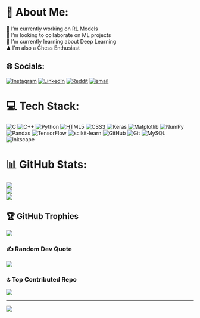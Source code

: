 # 💫 About Me:
🔭 I’m currently working on RL Models<br>👯 I’m looking to collaborate on ML projects<br>🌱 I’m currently learning about  Deep Learning<br> ♟ I'm also a Chess Enthusiast


## 🌐 Socials:
[![Instagram](https://img.shields.io/badge/Instagram-%23E4405F.svg?logo=Instagram&logoColor=white)](https://instagram.com/doge_dev2006) [![LinkedIn](https://img.shields.io/badge/LinkedIn-%230077B5.svg?logo=linkedin&logoColor=white)](https://linkedin.com/in/ankit-ghosh-183370343) [![Reddit](https://img.shields.io/badge/Reddit-%23FF4500.svg?logo=Reddit&logoColor=white)](https://reddit.com/user/u/shinigami_dbs) [![email](https://img.shields.io/badge/Email-D14836?logo=gmail&logoColor=white)](mailto:gankitsysdev@gmail.com) 

# 💻 Tech Stack:
![C](https://img.shields.io/badge/c-%2300599C.svg?style=flat-square&logo=c&logoColor=white) ![C++](https://img.shields.io/badge/c++-%2300599C.svg?style=flat-square&logo=c%2B%2B&logoColor=white) ![Python](https://img.shields.io/badge/python-3670A0?style=flat-square&logo=python&logoColor=ffdd54) ![HTML5](https://img.shields.io/badge/html5-%23E34F26.svg?style=flat-square&logo=html5&logoColor=white) ![CSS3](https://img.shields.io/badge/css3-%231572B6.svg?style=flat-square&logo=css3&logoColor=white) ![Keras](https://img.shields.io/badge/Keras-%23D00000.svg?style=flat-square&logo=Keras&logoColor=white) ![Matplotlib](https://img.shields.io/badge/Matplotlib-%23ffffff.svg?style=flat-square&logo=Matplotlib&logoColor=black) ![NumPy](https://img.shields.io/badge/numpy-%23013243.svg?style=flat-square&logo=numpy&logoColor=white) ![Pandas](https://img.shields.io/badge/pandas-%23150458.svg?style=flat-square&logo=pandas&logoColor=white) ![TensorFlow](https://img.shields.io/badge/TensorFlow-%23FF6F00.svg?style=flat-square&logo=TensorFlow&logoColor=white) ![scikit-learn](https://img.shields.io/badge/scikit--learn-%23F7931E.svg?style=flat-square&logo=scikit-learn&logoColor=white) ![GitHub](https://img.shields.io/badge/github-%23121011.svg?style=flat-square&logo=github&logoColor=white) ![Git](https://img.shields.io/badge/git-%23F05033.svg?style=flat-square&logo=git&logoColor=white) ![MySQL](https://img.shields.io/badge/mysql-4479A1.svg?style=flat-square&logo=mysql&logoColor=white) ![Inkscape](https://img.shields.io/badge/Inkscape-e0e0e0?style=flat-square&logo=inkscape&logoColor=080A13)
# 📊 GitHub Stats:
![](https://github-readme-stats.vercel.app/api?username=gankit-aiml&theme=merko&hide_border=false&include_all_commits=true&count_private=true)<br/>
![](https://github-readme-streak-stats.herokuapp.com/?user=gankit-aiml&theme=merko&hide_border=false)<br/>
![](https://github-readme-stats.vercel.app/api/top-langs/?username=gankit-aiml&theme=merko&hide_border=false&include_all_commits=true&count_private=true&layout=compact)

## 🏆 GitHub Trophies
![](https://github-profile-trophy.vercel.app/?username=gankit-aiml&theme=tokyonight&no-frame=false&no-bg=false&margin-w=4)

### ✍️ Random Dev Quote
![](https://quotes-github-readme.vercel.app/api?type=horizontal&theme=merko)

### 🔝 Top Contributed Repo
![](https://github-contributor-stats.vercel.app/api?username=gankit-aiml&limit=5&theme=dark&combine_all_yearly_contributions=true)

---
[![](https://visitcount.itsvg.in/api?id=gankit-aiml&icon=1&color=8)](https://visitcount.itsvg.in)
